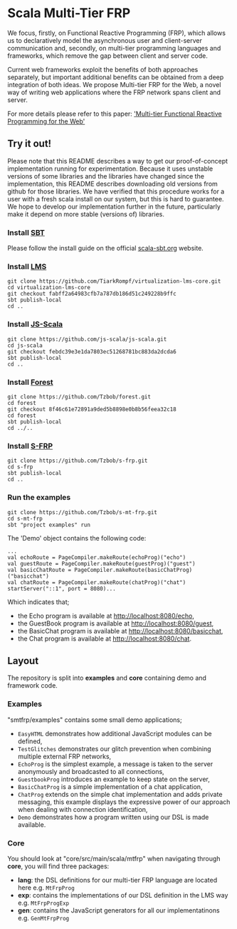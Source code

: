 # Scala Multi-Tier FRP

We focus, firstly, on Functional Reactive Programming (FRP), which allows us to declaratively model the asynchronous user and client-server communication and, secondly, on multi-tier programming languages and frameworks, which remove the gap between client and server code.

Current web frameworks exploit the benefits of both approaches separately, but important additional benefits can be obtained from a deep integration of both ideas.
We propose Multi-tier FRP for the Web, a novel way of writing web applications where the FRP network spans client and server.

For more details please refer to this paper: ['Multi-tier Functional Reactive Programming for the Web'](https://lirias.kuleuven.be/bitstream/123456789/458251/1/sigplanconf-template.pdf) 

## Try it out!

Please note that this README describes a way to get our proof-of-concept
implementation running for experimentation.  Because it uses unstable
versions of some libraries and the libraries have changed since the
implementation, this README describes downloading old versions from
github for those libraries.  We have verified that this procedure
works for a user with a fresh scala install on our system, but this is
hard to guarantee.  We hope to develop our implementation further in
the future, particularly make it depend on more stable (versions of)
libraries.

### Install [SBT](http://www.scala-sbt.org/)

Please follow the install guide on the official [scala-sbt.org](http://www.scala-sbt.org/release/docs/Getting-Started/Setup.html#installing-sbt) website.

### Install [LMS](https://github.com/TiarkRompf/virtualization-lms-core)

    git clone https://github.com/TiarkRompf/virtualization-lms-core.git
    cd virtualization-lms-core
    git checkout fabff2a64983cfb7a787db186d51c249228b9ffc
    sbt publish-local
    cd ..

### Install [JS-Scala](https://github.com/js-scala/js-scala)

    git clone https://github.com/js-scala/js-scala.git
    cd js-scala
    git checkout febdc39e3e1da7803ec51268781bc883da2dcda6
    sbt publish-local
    cd ..

### Install [Forest](https://github.com/js-scala/forest)

    git clone https://github.com/Tzbob/forest.git
    cd forest
    git checkout 8f46c61e72891a9ded5b8898e0b8b56feea32c18
    cd forest
    sbt publish-local
    cd ../..

### Install [S-FRP](https://github.com/Tzbob/s-frp)

    git clone https://github.com/Tzbob/s-frp.git
    cd s-frp
    sbt publish-local
    cd ..

### Run the examples

    git clone https://github.com/Tzbob/s-mt-frp.git
    cd s-mt-frp
    sbt "project examples" run

The 'Demo' object contains the following code:
```
...
val echoRoute = PageCompiler.makeRoute(echoProg)("echo")
val guestRoute = PageCompiler.makeRoute(guestProg)("guest")
val basicChatRoute = PageCompiler.makeRoute(basicChatProg)("basicchat")
val chatRoute = PageCompiler.makeRoute(chatProg)("chat")
startServer("::1", port = 8080)...
```
Which indicates that;

- the Echo program is available at [http://localhost:8080/echo](http://localhost:8080/echo),
- the GuestBook program is available at [http://localhost:8080/guest](http://localhost:8080/guest),
- the BasicChat program is available at [http://localhost:8080/basicchat](http://localhost:8080/basicchat),
- the Chat program is available at [http://localhost:8080/chat](http://localhost:8080/chat).

## Layout

The repository is split into **examples** and **core** containing demo and framework code.

### Examples

"smtfrp/examples" contains some small demo applications;

- ```EasyHTML``` demonstrates how additional JavaScript modules can be defined,
- ```TestGlitches``` demonstrates our glitch prevention when combining multiple external FRP networks,
- ```EchoProg``` is the simplest example, a message is taken to the server anonymously and broadcasted to all connections,
- ```GuestbookProg``` introduces an example to keep state on the server,
- ```BasicChatProg``` is a simple implementation of a chat application,
- ```ChatProg``` extends on the simple chat implementation and adds private messaging, this example displays the expressive power of our approach when dealing with connection identification,
- ```Demo``` demonstrates how a program written using our DSL is made available.

### Core

You should look at "core/src/main/scala/mtfrp" when navigating through **core**, you will find three packages:

- **lang**: the DSL definitions for our multi-tier FRP language are located here e.g. ```MtFrpProg```
- **exp**: contains the implementations of our DSL definition in the LMS way e.g. ```MtFrpProgExp```
- **gen**: contains the JavaScript generators for all our implementatinons e.g. ```GenMtFrpProg```
